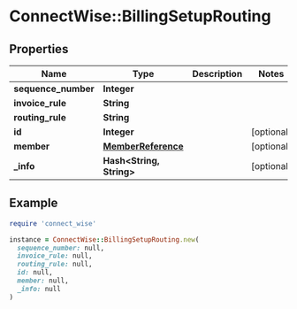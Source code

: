 # ConnectWise::BillingSetupRouting

## Properties

| Name | Type | Description | Notes |
| ---- | ---- | ----------- | ----- |
| **sequence_number** | **Integer** |  |  |
| **invoice_rule** | **String** |  |  |
| **routing_rule** | **String** |  |  |
| **id** | **Integer** |  | [optional] |
| **member** | [**MemberReference**](MemberReference.md) |  | [optional] |
| **_info** | **Hash&lt;String, String&gt;** |  | [optional] |

## Example

```ruby
require 'connect_wise'

instance = ConnectWise::BillingSetupRouting.new(
  sequence_number: null,
  invoice_rule: null,
  routing_rule: null,
  id: null,
  member: null,
  _info: null
)
```

